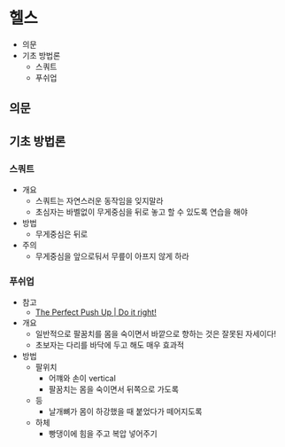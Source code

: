 # 헬스

- 의문
- 기초 방법론
  - 스쿼트
  - 푸쉬업

## 의문

## 기초 방법론

### 스쿼트

- 개요
  - 스쿼트는 자연스러운 동작임을 잊지말라
  - 초심자는 바벨없이 무게중심을 뒤로 놓고 할 수 있도록 연습을 해야
- 방법
  - 무게중심은 뒤로
- 주의
  - 무게중심을 앞으로둬서 무릎이 아프지 않게 하라

### 푸쉬업

- 참고
  - [The Perfect Push Up | Do it right!](https://www.youtube.com/watch?v=IODxDxX7oi4)
- 개요
  - 일반적으로 팔꿈치를 몸을 숙이면서 바깥으로 향하는 것은 잘못된 자세이다!
  - 초보자는 다리를 바닥에 두고 해도 매우 효과적
- 방법
  - 팔위치
    - 어꺠와 손이 vertical
    - 팔꿈치는 몸을 숙이면서 뒤쪽으로 가도록
  - 등
    - 날개뼈가 몸이 하강했을 때 붙었다가 떼어지도록
  - 하체
    - 빵댕이에 힘을 주고 복압 넣어주기
